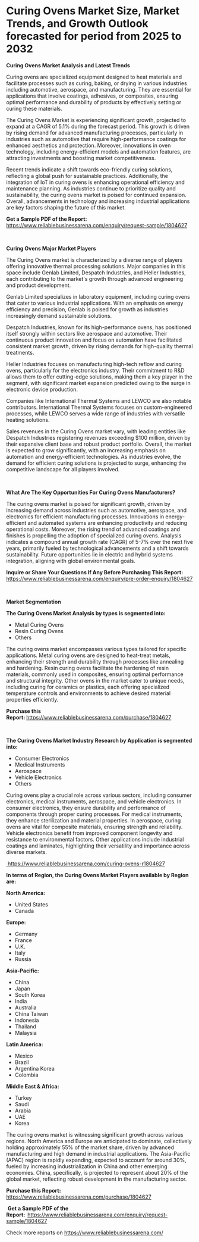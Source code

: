 <p><h1>Curing Ovens Market Size, Market Trends, and Growth Outlook forecasted for period from 2025 to 2032</h1></p><p><strong>Curing Ovens Market Analysis and Latest Trends</strong></p>
<p><p>Curing ovens are specialized equipment designed to heat materials and facilitate processes such as curing, baking, or drying in various industries including automotive, aerospace, and manufacturing. They are essential for applications that involve coatings, adhesives, or composites, ensuring optimal performance and durability of products by effectively setting or curing these materials.</p><p>The Curing Ovens Market is experiencing significant growth, projected to expand at a CAGR of 5.1% during the forecast period. This growth is driven by rising demand for advanced manufacturing processes, particularly in industries such as automotive that require high-performance coatings for enhanced aesthetics and protection. Moreover, innovations in oven technology, including energy-efficient models and automation features, are attracting investments and boosting market competitiveness. </p><p>Recent trends indicate a shift towards eco-friendly curing solutions, reflecting a global push for sustainable practices. Additionally, the integration of IoT in curing ovens is enhancing operational efficiency and maintenance planning. As industries continue to prioritize quality and sustainability, the curing ovens market is poised for continued expansion. Overall, advancements in technology and increasing industrial applications are key factors shaping the future of this market.</p></p>
<p><strong>Get a Sample PDF of the Report:&nbsp;</strong> <a href="https://www.reliablebusinessarena.com/enquiry/request-sample/1804627?utm_campaign=2133&utm_medium=2&utm_source=Github&utm_content=ia&utm_term=10042025&utm_id=curing-ovens">https://www.reliablebusinessarena.com/enquiry/request-sample/1804627</a></p>
<p>&nbsp;</p>
<p><strong>Curing Ovens Major Market Players</strong></p>
<p><p>The Curing Ovens market is characterized by a diverse range of players offering innovative thermal processing solutions. Major companies in this space include Genlab Limited, Despatch Industries, and Heller Industries, each contributing to the market's growth through advanced engineering and product development.</p><p>Genlab Limited specializes in laboratory equipment, including curing ovens that cater to various industrial applications. With an emphasis on energy efficiency and precision, Genlab is poised for growth as industries increasingly demand sustainable solutions.</p><p>Despatch Industries, known for its high-performance ovens, has positioned itself strongly within sectors like aerospace and automotive. Their continuous product innovation and focus on automation have facilitated consistent market growth, driven by rising demands for high-quality thermal treatments.</p><p>Heller Industries focuses on manufacturing high-tech reflow and curing ovens, particularly for the electronics industry. Their commitment to R&D allows them to offer cutting-edge solutions, making them a key player in the segment, with significant market expansion predicted owing to the surge in electronic device production.</p><p>Companies like International Thermal Systems and LEWCO are also notable contributors. International Thermal Systems focuses on custom-engineered processes, while LEWCO serves a wide range of industries with versatile heating solutions.</p><p>Sales revenues in the Curing Ovens market vary, with leading entities like Despatch Industries registering revenues exceeding $100 million, driven by their expansive client base and robust product portfolio. Overall, the market is expected to grow significantly, with an increasing emphasis on automation and energy-efficient technologies. As industries evolve, the demand for efficient curing solutions is projected to surge, enhancing the competitive landscape for all players involved.</p></p>
<p>&nbsp;</p>
<p><strong>What Are The Key Opportunities For Curing Ovens Manufacturers?</strong></p>
<p><p>The curing ovens market is poised for significant growth, driven by increasing demand across industries such as automotive, aerospace, and electronics for efficient manufacturing processes. Innovations in energy-efficient and automated systems are enhancing productivity and reducing operational costs. Moreover, the rising trend of advanced coatings and finishes is propelling the adoption of specialized curing ovens. Analysis indicates a compound annual growth rate (CAGR) of 5-7% over the next five years, primarily fueled by technological advancements and a shift towards sustainability. Future opportunities lie in electric and hybrid systems integration, aligning with global environmental goals.</p></p>
<p><strong>Inquire or Share Your Questions If Any Before Purchasing This Report:</strong> <a href="https://www.reliablebusinessarena.com/enquiry/pre-order-enquiry/1804627?utm_campaign=2133&utm_medium=2&utm_source=Github&utm_content=ia&utm_term=10042025&utm_id=curing-ovens">https://www.reliablebusinessarena.com/enquiry/pre-order-enquiry/1804627</a></p>
<p>&nbsp;</p>
<p><strong>Market Segmentation</strong></p>
<p><strong>The Curing Ovens Market Analysis by types is segmented into:</strong></p>
<p><ul><li>Metal Curing Ovens</li><li>Resin Curing Ovens</li><li>Others</li></ul></p>
<p><p>The curing ovens market encompasses various types tailored for specific applications. Metal curing ovens are designed to heat-treat metals, enhancing their strength and durability through processes like annealing and hardening. Resin curing ovens facilitate the hardening of resin materials, commonly used in composites, ensuring optimal performance and structural integrity. Other ovens in the market cater to unique needs, including curing for ceramics or plastics, each offering specialized temperature controls and environments to achieve desired material properties efficiently.</p></p>
<p><strong>Purchase this Report:&nbsp;</strong><a href="https://www.reliablebusinessarena.com/purchase/1804627?utm_campaign=2133&utm_medium=2&utm_source=Github&utm_content=ia&utm_term=10042025&utm_id=curing-ovens">https://www.reliablebusinessarena.com/purchase/1804627</a></p>
<p>&nbsp;</p>
<p><strong>The Curing Ovens Market Industry Research by Application is segmented into:</strong></p>
<p><ul><li>Consumer Electronics</li><li>Medical Instruments</li><li>Aerospace</li><li>Vehicle Electronics</li><li>Others</li></ul></p>
<p><p>Curing ovens play a crucial role across various sectors, including consumer electronics, medical instruments, aerospace, and vehicle electronics. In consumer electronics, they ensure durability and performance of components through proper curing processes. For medical instruments, they enhance sterilization and material properties. In aerospace, curing ovens are vital for composite materials, ensuring strength and reliability. Vehicle electronics benefit from improved component longevity and resistance to environmental factors. Other applications include industrial coatings and laminates, highlighting their versatility and importance across diverse markets.</p></p>
<p><a href="https://www.reliablebusinessarena.com/curing-ovens-r1804627?utm_campaign=2133&utm_medium=2&utm_source=Github&utm_content=ia&utm_term=10042025&utm_id=curing-ovens">&nbsp;https://www.reliablebusinessarena.com/curing-ovens-r1804627</a></p>
<p><strong>In terms of Region, the Curing Ovens Market Players available by Region are:</strong></p>
<p>
    <p> <strong> North America: </strong>
        <ul>
            <li>United States</li>
            <li>Canada</li>
        </ul>
        </p> 
    <p> <strong> Europe: </strong>
        <ul>
            <li>Germany</li>
            <li>France</li>
            <li>U.K.</li>
            <li>Italy</li>
            <li>Russia</li>
        </ul>
        </p> 
    <p> <strong> Asia-Pacific: </strong>
        <ul>
            <li>China</li>
            <li>Japan</li>
            <li>South Korea</li>
            <li>India</li>
            <li>Australia</li>
            <li>China Taiwan</li>
            <li>Indonesia</li>
            <li>Thailand</li>
            <li>Malaysia</li>
        </ul>
        </p> 
    <p> <strong> Latin America: </strong>
        <ul>
            <li>Mexico</li>
            <li>Brazil</li>
            <li>Argentina Korea</li>
            <li>Colombia</li>
        </ul>
        </p> 
    <p> <strong> Middle East & Africa: </strong>
        <ul>
            <li>Turkey</li>
            <li>Saudi</li>
            <li>Arabia</li>
            <li>UAE</li>
            <li>Korea</li>
        </ul>
    </p>
    </p>
<p><p>The curing ovens market is witnessing significant growth across various regions. North America and Europe are anticipated to dominate, collectively holding approximately 55% of the market share, driven by advanced manufacturing and high demand in industrial applications. The Asia-Pacific (APAC) region is rapidly expanding, expected to account for around 30%, fueled by increasing industrialization in China and other emerging economies. China, specifically, is projected to represent about 20% of the global market, reflecting robust development in the manufacturing sector.</p></p>
<p><strong>Purchase this Report: </strong><a href="https://www.reliablebusinessarena.com/purchase/1804627?utm_campaign=2133&utm_medium=2&utm_source=Github&utm_content=ia&utm_term=10042025&utm_id=curing-ovens">https://www.reliablebusinessarena.com/purchase/1804627</a></p>
<p>&nbsp;<strong>Get a Sample PDF of the Report:&nbsp;&nbsp;</strong><a href="https://www.reliablebusinessarena.com/enquiry/request-sample/1804627?utm_campaign=2133&utm_medium=2&utm_source=Github&utm_content=ia&utm_term=10042025&utm_id=curing-ovens">https://www.reliablebusinessarena.com/enquiry/request-sample/1804627</a></p>
<p><strong></strong></p>
<p>Check more reports on <a href="https://www.reliablebusinessarena.com/?utm_campaign=2133&utm_medium=2&utm_source=Github&utm_content=ia&utm_term=10042025&utm_id=curing-ovens">https://www.reliablebusinessarena.com/</a></p>